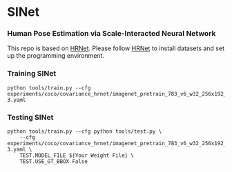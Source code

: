 # SINet
### Human Pose Estimation via Scale-Interacted Neural Network
This repo is based on [HRNet](https://github.com/leoxiaobin/deep-high-resolution-net.pytorch). Please follow [HRNet](https://github.com/leoxiaobin/deep-high-resolution-net.pytorch) to install datasets and set up the programming environment.
### Training SINet
```
python tools/train.py --cfg experiments/coco/covariance_hrnet/imagenet_pretrain_783_v6_w32_256x192_adam_lr1e-3.yaml
```
### Testing SINet
```
python tools/train.py --cfg python tools/test.py \
    --cfg experiments/coco/covariance_hrnet/imagenet_pretrain_783_v6_w32_256x192_adam_lr1e-3.yaml \
    TEST.MODEL_FILE ${Your Weight File} \
    TEST.USE_GT_BBOX False
```